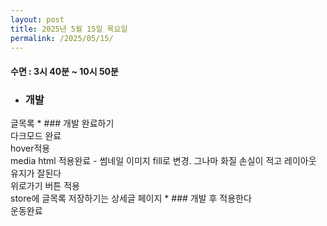```yaml
---
layout: post
title: 2025년 5월 15일 목요일
permalink: /2025/05/15/
---
```

#### 수면 : 3시 40분 ~ 10시 50분<br/>
* ### 개발<br/>
글목록 * ### 개발 완료하기<br/>
다크모드 완료<br/>
hover적용<br/>
media html 적용완료 - 썸네일 이미지 fill로 변경. 그나마 화질 손실이 적고 레이아웃 유지가 잘된다<br/>
위로가기 버튼 적용<br/>
store에 글목록 저장하기는 상세글 페이지 * ### 개발 후 적용한다<br/>
운동완료